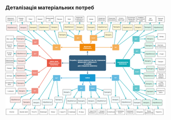 ### Деталізація матеріальних потреб
![Image alt](https://github.com/oleksandrblazhko/ai-212-yaroshuk/blob/ai-212-yaroschuk-laboratory-work-1/1-SoftwareRequirements/1.1-DeterminingConsumerNeeds/1.1.2-MaterialNeedsDetails/MindMap.png)
